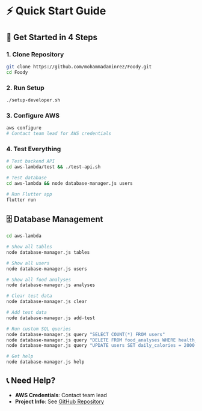 # ⚡ Quick Start Guide

## 🚀 **Get Started in 4 Steps**

### 1. Clone Repository
```bash
git clone https://github.com/mohammadaminrez/Foody.git
cd Foody
```

### 2. Run Setup
```bash
./setup-developer.sh
```

### 3. Configure AWS
```bash
aws configure
# Contact team lead for AWS credentials
```

### 4. Test Everything
```bash
# Test backend API
cd aws-lambda/test && ./test-api.sh

# Test database
cd aws-lambda && node database-manager.js users

# Run Flutter app
flutter run
```

## 🗄️ **Database Management**
```bash
cd aws-lambda

# Show all tables
node database-manager.js tables

# Show all users
node database-manager.js users

# Show all food analyses
node database-manager.js analyses

# Clear test data
node database-manager.js clear

# Add test data
node database-manager.js add-test

# Run custom SQL queries
node database-manager.js query "SELECT COUNT(*) FROM users"
node database-manager.js query "DELETE FROM food_analyses WHERE health_score < 50"
node database-manager.js query "UPDATE users SET daily_calories = 2000 WHERE age < 25"

# Get help
node database-manager.js help
```

## 📞 **Need Help?**
- **AWS Credentials**: Contact team lead
- **Project Info**: See [GitHub Repository](https://github.com/mohammadaminrez/Foody.git)